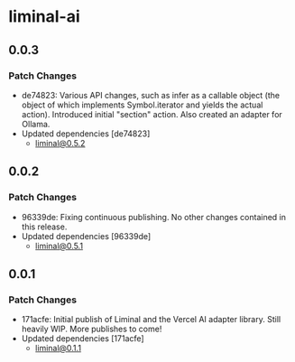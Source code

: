 # liminal-ai

## 0.0.3

### Patch Changes

- de74823: Various API changes, such as infer as a callable object (the object of which implements Symbol.iterator and yields the actual action). Introduced initial "section" action. Also created an adapter for Ollama.
- Updated dependencies [de74823]
  - liminal@0.5.2

## 0.0.2

### Patch Changes

- 96339de: Fixing continuous publishing. No other changes contained in this release.
- Updated dependencies [96339de]
  - liminal@0.5.1

## 0.0.1

### Patch Changes

- 171acfe: Initial publish of Liminal and the Vercel AI adapter library. Still heavily WIP.
  More publishes to come!
- Updated dependencies [171acfe]
  - liminal@0.1.1
